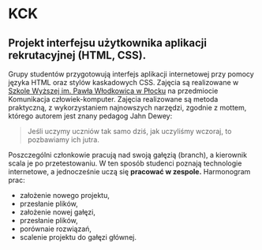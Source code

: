 # KCK #
## Projekt interfejsu użytkownika aplikacji rekrutacyjnej (HTML, CSS). ##
Grupy studentów przygotowują interfejs aplikacji internetowej przy pomocy języka HTML oraz stylów kaskadowych CSS. Zajęcia są realizowane w [Szkole Wyższej im. Pawła Włodkowica w Płocku](http://www.wlodkowic.pl/) na przedmiocie Komunikacja człowiek-komputer. Zajęcia realizowane są metoda praktyczną, z wykorzystaniem najnowszych narzędzi, zgodnie z mottem, którego autorem jest znany pedagog Jahn Dewey:
>Jeśli uczymy uczniów tak samo dziś, jak uczyliśmy wczoraj, to pozbawiamy ich jutra.

Poszczególni członkowie pracują nad swoją gałęzią (branch), a kierownik scala je po przetestowaniu. W ten sposób studenci poznają technologie internetowe, a jednocześnie uczą się **pracować w zespole.** Harmonogram prac:

- założenie nowego projektu,
- przesłanie plików,
- założenie nowej gałęzi,
- przesłanie plików,
- porównaie rozwiązań,
- scalenie projektu do gałęzi głównej.
